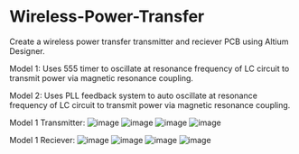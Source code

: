 # Wireless-Power-Transfer
Create a wireless power transfer transmitter and reciever PCB using Altium Designer.

Model 1: Uses 555 timer to oscillate at resonance frequency of LC circuit to transmit power via magnetic resonance coupling.

Model 2: Uses PLL feedback system to auto oscillate at resonance frequency of LC circuit to transmit power via magnetic resonance coupling.

Model 1 Transmitter:
![image](https://github.com/jhill2004/Wireless-Power-Transfer/assets/97457539/03aaa2aa-1d35-42fd-b245-2cef465f3a25)
![image](https://github.com/jhill2004/Wireless-Power-Transfer/assets/97457539/60ede105-58de-43f1-9420-f584b2c87a8c)
![image](https://github.com/jhill2004/Wireless-Power-Transfer/assets/97457539/894f8b3c-c22e-4502-9ccc-b3b8706d5b41)
![image](https://github.com/jhill2004/Wireless-Power-Transfer/assets/97457539/9de58718-266c-46a7-8434-161b05006493)

Model 1 Reciever:
![image](https://github.com/jhill2004/Wireless-Power-Transfer/assets/97457539/562c860d-8926-4cb4-a81e-40e33ff9c40b)
![image](https://github.com/jhill2004/Wireless-Power-Transfer/assets/97457539/33dce8e0-1c38-47dc-b1dc-d003eeb9fdcb)
![image](https://github.com/jhill2004/Wireless-Power-Transfer/assets/97457539/ab3f77fd-7c7a-4dbc-bda2-e7d4045b8906)
![image](https://github.com/jhill2004/Wireless-Power-Transfer/assets/97457539/3d107507-3aee-47b4-ab86-6d682ffb3ea8)










